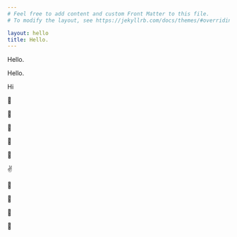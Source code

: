 ```yaml
---
# Feel free to add content and custom Front Matter to this file.
# To modify the layout, see https://jekyllrb.com/docs/themes/#overriding-theme-defaults

layout: hello
title: Hello.
---
```


Hello.

Hello.

Hi

🙌

👋

🤗

🖖

🤟

✌️

🚀

🫰

🫶

🤙
